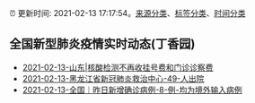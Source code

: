 :alarm_clock: 更新时间: 2021-02-13 17:17:54。[来源分类](../README.md)、[标签分类](../TAGS.md)、[时间分类](../TIMELINE.md)

## 全国新型肺炎疫情实时动态(丁香园)




- [2021-02-13-山东|核酸检测不再收挂号费和门诊诊察费](http://app.cctv.com/special/cportal/detail/arti/index.html?id=ArtiJOilavZGKeYnF3WQr2pG210213&isfromapp=1) 
- [2021-02-13-黑龙江省新冠肺炎救治中心-49-人出院](http://app.cctv.com/special/cportal/detail/arti/index.html?id=ArtiCpxw3QcASBn8pz39lOK5210213&isfromapp=1) 
- [2021-02-13-全国｜昨日新增确诊病例-8-例-均为境外输入病例](http://app.cctv.com/special/cportal/detail/arti/index.html?id=ArtiX0UnfJzcc5UFusPhMdaz210213&isfromapp=1) 